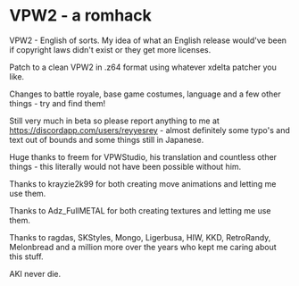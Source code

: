 # VPW2 - a romhack

VPW2 - English of sorts. My idea of what an English release would've been if copyright laws didn't exist or they get more licenses.

Patch to a clean VPW2 in .z64 format using whatever xdelta patcher you like.

Changes to battle royale, base game costumes, language and a few other things - try and find them!

Still very much in beta so please report anything to me at https://discordapp.com/users/reyyesrey - almost definitely some typo's and text out of bounds and some things still in Japanese.

Huge thanks to freem for VPWStudio, his translation and countless other things - this literally would not have been possible without him.

Thanks to krayzie2k99 for both creating move animations and letting me use them.

Thanks to Adz_FullMETAL for both creating textures and letting me use them.

Thanks to ragdas, SKStyles, Mongo, Ligerbusa, HIW, KKD, RetroRandy, Melonbread and a million more over the years who kept me caring about this stuff.

AKI never die.
